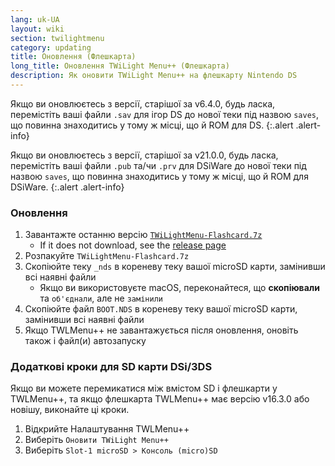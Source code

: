 ```yaml
---
lang: uk-UA
layout: wiki
section: twilightmenu
category: updating
title: Оновлення (Флешкарта)
long_title: Оновлення TWiLight Menu++ (Флешкарта)
description: Як оновити TWiLight Menu++ на флешкарту Nintendo DS
---
```


Якщо ви оновлюєтесь з версії, старішої за v6.4.0, будь ласка, перемістіть ваші файли `.sav` для ігор DS до нової теки під назвою `saves`, що повинна знаходитись у тому ж місці, що й ROM для DS.
{:.alert .alert-info}

Якщо ви оновлюєтесь з версії, старішої за v21.0.0, будь ласка, перемістіть ваші файли `.pub` та/чи `.prv` для DSiWare до нової теки під назвою `saves`, що повинна знаходитись у тому ж місці, що й ROM для DSiWare.
{:.alert .alert-info}

### Оновлення
1. Завантажте останню версію [`TWiLightMenu-Flashcard.7z`](https://github.com/DS-Homebrew/TWiLightMenu/releases/latest/download/TWiLightMenu-Flashcard.7z)
    - If it does not download, see the [release page](https://github.com/DS-Homebrew/TWiLightMenu/releases/latest)
1. Розпакуйте `TWiLightMenu-Flashcard.7z`
1. Скопіюйте теку `_nds` в кореневу теку вашої microSD карти, замінивши всі наявні файли
    - Якщо ви використовуєте macOS, переконайтеся, що **скопіювали** та `об'єднали`, але не `замінили`
1. Скопіюйте файл `BOOT.NDS` в кореневу теку вашої microSD карти, замінивши всі наявні файли
1. Якщо TWLMenu++ не завантажується після оновлення, оновіть також і файл(и) автозапуску

### Додаткові кроки для SD карти DSi/3DS

Якщо ви можете перемикатися між вмістом SD і флешкарти у TWLMenu++, та якщо флешкарта TWLMenu++ має версію v16.3.0 або новішу, виконайте ці кроки.

1. Відкрийте Налаштування TWLMenu++
1. Виберіть `Оновити TWiLight Menu++`
1. Виберіть `Slot-1 microSD > Консоль (micro)SD`

